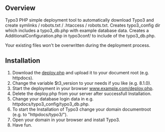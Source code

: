 ## Overview

Typo3 PHP simple deployment tool to automatically download Typo3 and create symlinks / robots.txt / .htaccess / robots.txt.
Creates typo3_config dir which includes a typo3_db.php with example database data.
Creates a AdditionalConfiguration.php in typo3conf/ to include of the typo3_db.php.

Your existing files won't be overwritten during the deployment process.

## Installation

1. Download the [deploy.php](https://raw.githubusercontent.com/Teisi/typo3-deploy/master/deploy.php) and upload it to your document root (e.g. httpdocs).
2. Change the variable $t3_version to your needs if you like (e.g. 8.1.0).
3. Start the deployment in your browser www.example.com/deploy.php.
4. Delete the deploy.php from your server after successfull Installation.
5. Change your database login data in e.g. httpdocs/typo3_config/typo3_db.php.
6. To start the Installation of Typo3 change your domain documentroot (e.g. to "httpdocs/typo3/").
7. Open your domain in your browser and install Typo3.
8. Have fun.
